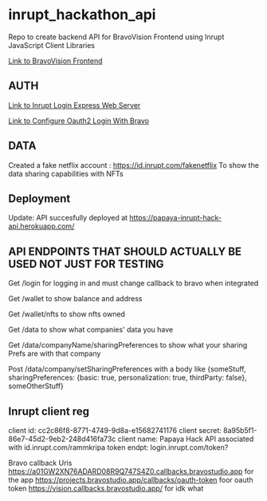 # inrupt_hackathon_api
Repo to create backend API for BravoVision Frontend using Inrupt JavaScript Client Libraries

[Link to BravoVision Frontend](https://bravostudioapp.page.link/?link=https%3A%2F%2Fapps-service.bravostudio.app%2Fdevices%2Fapps%2F01GW2XN76ADARD08R9Q747S4Z0&ofl=https%3A%2F%2Fbravostudio.app%2Fdownload-bravo-vision&apn=com.appfoundry.previewer&ibi=com.codelesslabs.app)

## AUTH

[Link to Inrupt Login Express Web Server](https://docs.inrupt.com/developer-tools/javascript/client-libraries/tutorial/authenticate-nodejs-web-server/#example)

[Link to Configure Oauth2 Login With Bravo](https://docs.bravostudio.app/integrations/user-authentication/oauth2)

## DATA

Created a fake netflix account :  https://id.inrupt.com/fakenetflix
To show the data sharing capabilities with NFTs

## Deployment

Update: API succesfully deployed at https://papaya-inrupt-hack-api.herokuapp.com/

## API ENDPOINTS THAT SHOULD ACTUALLY BE USED NOT JUST FOR TESTING

Get /login for logging in and must change callback to bravo when integrated

Get /wallet to show balance and address

Get /wallet/nfts to show nfts owned

Get /data to show what companies' data you have

Get /data/companyName/sharingPreferences to show what your sharing Prefs are with that company

Post /data/company/setSharingPreferences with a body like
{someStuff, sharingPreferences: {basic: true, personalization: true, thirdParty: false}, someOtherStuff}

## Inrupt client reg

client id: cc2c86f8-8771-4749-9d8a-e15682741176
client secret: 8a95b5f1-86e7-45d2-9eb2-248d416fa73c
client name: Papaya Hack API associated with id.inrupt.com/rammkripa
token endpt: login.inrupt.com/token?


Bravo callback Uris
https://a01GW2XN76ADARD08R9Q747S4Z0.callbacks.bravostudio.app for the app
https://projects.bravostudio.app/callbacks/oauth-token foor oauth token
https://vision.callbacks.bravostudio.app/ for idk what